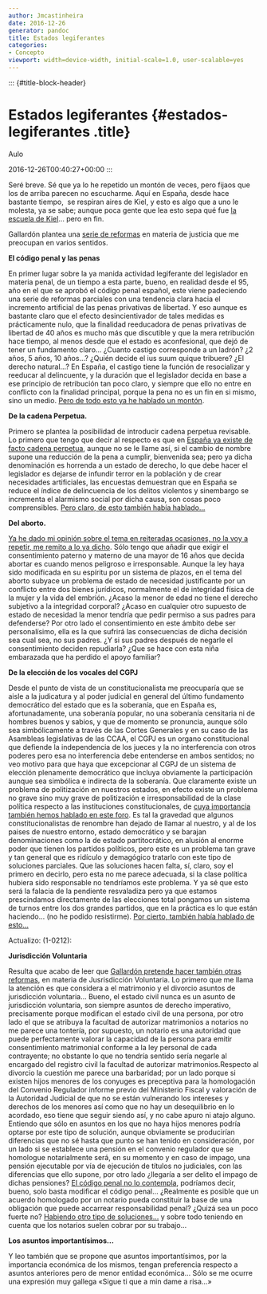 ```yaml
---
author: Jmcastinheira
date: 2016-12-26
generator: pandoc
title: Estados legiferantes
categories:
- Concepto
viewport: width=device-width, initial-scale=1.0, user-scalable=yes
---
```


::: {#title-block-header}
# Estados legiferantes {#estados-legiferantes .title}

Aulo

2016-12-26T00:40:27+00:00
:::

Seré breve. Sé que ya lo he repetido un montón de veces, pero fijaos que
los de arriba parecen no escucharme. Aquí en España, desde hace bastante
tiempo,  se respiran aires de Kiel, y esto es algo que a uno le molesta,
ya se sabe; aunque poca gente que lea esto sepa qué fue [la escuela de
Kiel](http://inecipcba.wordpress.com/2011/06/26/el-penalismo-nazi-y-la-escuela-de-kiel-por-e-zaffaroni/)...
pero en fin.

Gallardón plantea una [serie de
reformas](https://encrypted.google.com/search?sclient=psy-ab&hl=es&site=&source=hp&q=reformas+gallard%C3%B3n+gimbernat&btnG=Buscar&pbx=1&oq=&aq=&aqi=&aql=&gs_sm=&gs_upl=#q=reformas+gallard%C3%B3n&hl=es&prmd=imvnsu&source=lnms&tbm=nws&ei=1WYoT6GjN9G6hAfTntCTBQ&sa=X&oi=mode_link&ct=mode&cd=4&ved=0CCIQ_AUoAw&bav=on.2,or.r_gc.r_pw.,cf.osb&fp=76d3f2a8e34834a&biw=1366&bih=603)
en materia de justicia que me preocupan en varios sentidos.

**El código penal y las penas**

En primer lugar sobre la ya manida actividad legiferante del legislador
en materia penal, de un tiempo a esta parte, bueno, en realidad desde el
95, año en el que se aprobó el código penal español, este viene
padeciendo una serie de reformas parciales con una tendencia clara hacia
el incremento artificial de las penas privativas de libertad. Y eso
aunque es bastante claro que el efecto desincientivador de tales medidas
es prácticamente nulo, que la finalidad reeducadora de penas privativas
de libertad de 40 años es mucho más que discutible y que la mera
retribución hace tiempo, al menos desde que el estado es aconfesional,
que dejó de tener un fundamento claro... ¿Cuanto castigo corresponde a
un ladrón? ¿2 años, 5 años, 10 años...? ¿Quién decide el ius suum quique
tribuere? ¿El derecho natural...? En España, el castigo tiene la función
de resocializar y reeducar al delincuente, y la duración que el
legislador decida en base a ese principio de retribución tan poco claro,
y siempre que ello no entre en conflicto con la finalidad principal,
porque la pena no es un fin en si mismo, sino un medio. [Pero de todo
esto ya he hablado un
montón](http://www.entelequia.info/content/view/665896/Caamano-y-el-derecho-penal-del-enemigo.html).

**De la cadena Perpetua.**

Primero se plantea la posibilidad de introducir cadena perpetua
revisable. Lo primero que tengo que decir al respecto es que en [España
ya existe de facto cadena
perpetua](http://www.entelequia.info/content/view/712123/Porque-ya-hay-cadena-perpetua-en-Espana.html),
aunque no se le llame así, si el cambio de nombre supone una reducción
de la pena a cumplir, bienvenida sea; pero ya dicha denominación es
horrenda a un estado de derecho, lo que debe hacer el legislador es
dejarse de infundir terror en la población y de crear necesidades
artificiales, las encuestas demuestran que en España se reduce el índice
de delincuencia de los delitos violentos y sinembargo se incrementa el
alarmismo social por dicha causa, son cosas poco comprensibles. [Pero
claro, de esto también había
hablado...](http://www.entelequia.info/content/view/712123/Porque-ya-hay-cadena-perpetua-en-Espana.html)

**Del aborto.**

[Ya he dado mi opinión sobre el tema en reiteradas ocasiones, no la voy
a repetir, me remito a lo ya
dicho](http://www.entelequia.info/content/view/471333/La-reforma-del-aborto-en-Espana.html).
Sólo tengo que añadir que exigir el consentimiento paterno y materno de
una mayor de 16 años que decida abortar es cuando menos peligroso e
irresponsable. Aunque la ley haya sido modificada en su espíritu por un
sistema de plazos, en el tema del aborto subyace un problema de estado
de necesidad justificante por un conflicto entre dos bienes jurídicos,
normalmente el de integridad física de la mujer y la vida del embrión.
¿Acaso la menor de edad no tiene el derecho subjetivo a la integridad
corporal? ¿Acaso en cualquier otro supuesto de estado de necesidad la
menor tendría que pedir permiso a sus padres para defenderse? Por otro
lado el consentimiento en este ámbito debe ser personalísimo, ella es la
que sufrirá las consecuencias de dicha decisión sea cual sea, no sus
padres. ¿Y si sus padres después de negarle el consentimiento deciden
repudiarla? ¿Que se hace con esta niña embarazada que ha perdido el
apoyo familiar?

**De la elección de los vocales del CGPJ**

Desde el punto de vista de un constitucionalista me preocuparía que se
aisle a la judicatura y al poder judicial en general del último
fundamento democrático del estado que es la soberanía, que en España es,
afortunadamente, una soberanía popular, no una soberanía censitaria ni
de hombres buenos y sabios, y que de momento se pronuncia, aunque sólo
sea simbólicamente a través de las Cortes Generales y en su caso de las
Asambleas legislativas de las CCAA, el CGPJ es un organo constitucional
que defiende la independencia de los jueces y la no interferencia con
otros poderes pero esa no interferencia debe entenderse en ambos
sentidos; no veo motivo para que haya que excepcionar al CGPJ de un
sistema de elección plenamente democrático que incluya obviamente la
participación aunque sea simbólica e indirecta de la soberanía. Que
claramente existe un problema de politización en nuestros estados, en
efecto existe un problema no grave sino muy grave de politización e
irresponsabilidad de la clase política respecto a las instituciones
constitucionales, de [cuya importancia también hemos hablado en este
foro](http://www.entelequia.info/content/view/1133228/Un-estado-que-no-defendere.html).
Es tal la gravedad que algunos constitucionalistas de renombre han
dejado de llamar al nuestro, y al de los paises de nuestro entorno,
estado democrático y se barajan denominaciones como la de estado
partitocrático, en alusión al enorme poder que tienen los partidos
políticos, pero este es un problema tan grave y tan general que es
ridículo y demagógico tratarlo con este tipo de soluciones parciales.
Que las soluciones hacen falta, sí, claro, soy el primero en decirlo,
pero esta no me parece adecuada, si la clase política hubiera sido
responsable no tendríamos este problema. Y ya sé que esto será la
falacia de la pendiente resvaladiza pero ya que estamos prescindamos
directamente de las elecciones total pongamos un sistema de turnos entre
los dos grandes partidos, que en la práctica es lo que están haciendo...
(no he podido resistirme). [Por cierto, también había hablado de
esto...](http://www.entelequia.info/democracia-en-crisis)

Actualizo: (1-0212):

**Jurisdicción Voluntaria**

Resulta que acabo de leer que [Gallardón pretende hacer también otras
reformas](http://noticias.es.msn.com/gallard%C3%B3n-anuncia-una-ley-que-permita-matrimonios-y-divorcios-de-mutuo-acuerdo-ante-notario),
en materia de Jusrisdicción Voluntaria. Lo primero que me llama la
atención es que considera a el matrimonio y el divorcio asuntos de
jurisdicción voluntaria... Bueno, el estado civil nunca es un asunto de
jurisdicción voluntaria, son siempre asuntos de derecho imperativo,
precisamente porque modifican el estado civil de una persona, por otro
lado el que se atribuya la facultad de autorizar matrimonios a notarios
no me parece una tontería, por supuesto, un notario es una autoridad que
puede perfectamente valorar la capacidad de la persona para emitir
consentimiento matrimonial conforme a la ley personal de cada
contrayente; no obstante lo que no tendría sentido sería negarle al
encargado del registro civil la facultad de autorizar
matrimonios.Respecto al divorcio la cuestión me parece una barbaridad;
por un lado porque si existen hijos menores de los conyuges es
preceptiva para la homologación del Convenio Regulador informe previo
del Ministerio Fiscal y valoración de la Autoridad Judicial de que no se
están vulnerando los intereses y derechos de los menores así como que no
hay un desequilibrio en lo acordado, eso tiene que seguir siendo así, y
no cabe apuro ni atajo alguno. Entiendo que sólo en asuntos en los que
no haya hijos menores podría optarse por este tipo de solución, aunque
obviamente se producirían diferencias que no sé hasta que punto se han
tenido en consideración, por un lado si se establece una pensión en el
convenio regulador que se homologue notarialmente será, en su momento y
en caso de impago, una pensión ejecutable por vía de ejecución de
títulos no judiciales, con las diferencias que ello supone, por otro
lado ¿llegaría a ser delito el impago de dichas pensiones? [El código
penal no lo
contempla](http://noticias.juridicas.com/base_datos/Penal/lo10-1995.l2t12.html#c3s1),
podríamos decir, bueno, solo basta modificar el código penal...
¿Realmente es posible que un acuerdo homologado por un notario pueda
constituir la base de una obligación que puede accarrear responsabilidad
penal? ¿Quizá sea un poco fuerte no? [Habiendo otro tipo de
soluciones...](http://noticias.lainformacion.com/asuntos-sociales/divorcio/los-secretarios-judiciales-advierten-que-pueden-asumir-bodas-y-divorcios-con-coste-cero-para-la-ciudadania_82oST5zpV7wFtVFZRQryp6/)
y sobre todo teniendo en cuenta que los notarios suelen cobrar por su
trabajo...

**Los asuntos importantísimos...**

Y leo también que se propone que asuntos importantísimos, por la
importancia económica de los mismos, tengan preferencia respecto a
asuntos anteriores pero de menor entidad económica... Sólo se me ocurre
una expresión muy gallega «Sigue ti que a min dame a risa...»
